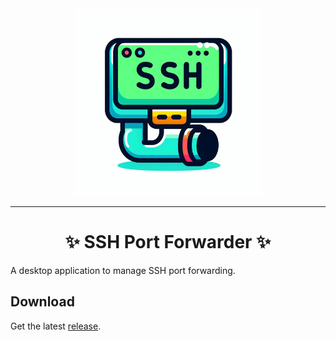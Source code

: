 <div align="center">
<img src="img/icon.jpeg" alt="Logo" width="300px">

<hr>

# **✨ SSH Port Forwarder ✨**
</div>

A desktop application to manage SSH port forwarding.

## Download

Get the latest [release](https://github.com/edmondchuc/ssh-port-forwarder/releases).
